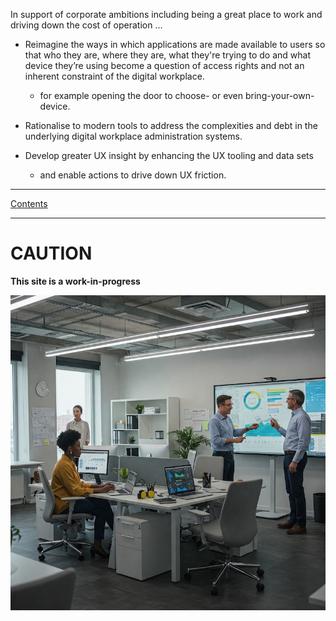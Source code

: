 In support of corporate ambitions including being a great place to work and driving down the cost of operation …

- Reimagine the ways in which applications are made available to users so that who they are, where they are, what they're trying to do and what device they’re using become a question of access rights and not an inherent constraint of the digital workplace.
	- for example opening the door to choose- or even bring-your-own-device.

- Rationalise to modern tools to address the complexities and debt in the underlying digital workplace administration systems.

- Develop greater UX insight by enhancing the UX tooling and data sets
	- and enable actions to drive down UX friction.

---
[Contents](Contents.md)

---

# CAUTION

**This site is a work-in-progress**

![Modern Workplace250](images/Gemini_Generated_Image_w3pctvw3pctvw3pc.jpg)
